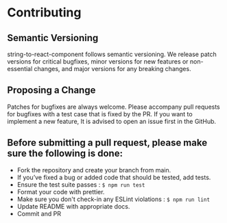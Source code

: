 # Contributing

## Semantic Versioning

string-to-react-component follows semantic versioning. We release patch versions for critical bugfixes, minor versions for new features or non-essential changes, and major versions for any breaking changes.

## Proposing a Change

Patches for bugfixes are always welcome. Please accompany pull requests for bugfixes with a test case that is fixed by the PR. If you want to implement a new feature, It is advised to open an issue first in the GitHub.

## Before submitting a pull request, please make sure the following is done:

- Fork the repository and create your branch from main.
- If you’ve fixed a bug or added code that should be tested, add tests.
- Ensure the test suite passes : `$ npm run test`
- Format your code with prettier.
- Make sure you don't check-in any ESLint violations : `$ npm run lint`
- Update README with appropriate docs.
- Commit and PR
